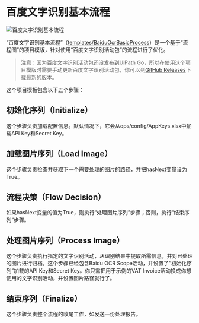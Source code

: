# 百度文字识别基本流程

![百度文字识别基本流程](https://github.com/allenlooplee/BaiduOcrActivitiesPack/blob/master/docs/images/baidu-ocr-basic-process.PNG)

“百度文字识别基本流程”（[templates/BaiduOcrBasicProcess](https://github.com/allenlooplee/BaiduOcrActivitiesPack/tree/master/templates/BaiduOcrBasicProcess)）是一个基于“流程图”的项目模版，针对使用“百度文字识别活动包”的流程进行了优化。

> 注意：因为百度文字识别活动包还没发布到UiPath Go，所以在使用这个项目模版时需要手动更新百度文字识别活动包，你可以到[GitHub Releases](https://github.com/allenlooplee/BaiduOcrActivitiesPack/releases)下载最新的版本。

这个项目模板包含以下五个步骤：

## 初始化序列（Initialize）

这个步骤负责加载配置信息。默认情况下，它会从ops/config/AppKeys.xlsx中加载API Key和Secret Key。

## 加载图片序列（Load Image）

这个步骤负责检查并获取下一个需要处理的图片的路径，并把hasNext变量设为True。

## 流程决策（Flow Decision）

如果hasNext变量的值为True，则执行“处理图片序列”步骤；否则，执行“结束序列”步骤。

## 处理图片序列（Process Image）

这个步骤负责执行指定的文字识别活动，从识别结果中提取所需信息，并对已处理的图片进行归档。这个步骤已经包含Baidu OCR Scope活动，并设置了“初始化序列”加载的API Key和Secret Key。你只需把用于示例的VAT Invoice活动换成你想使用的文字识别活动，并设置图片路径就行了。

## 结束序列（Finalize）

这个步骤负责整个流程的收尾工作，如发送一份处理报告。
